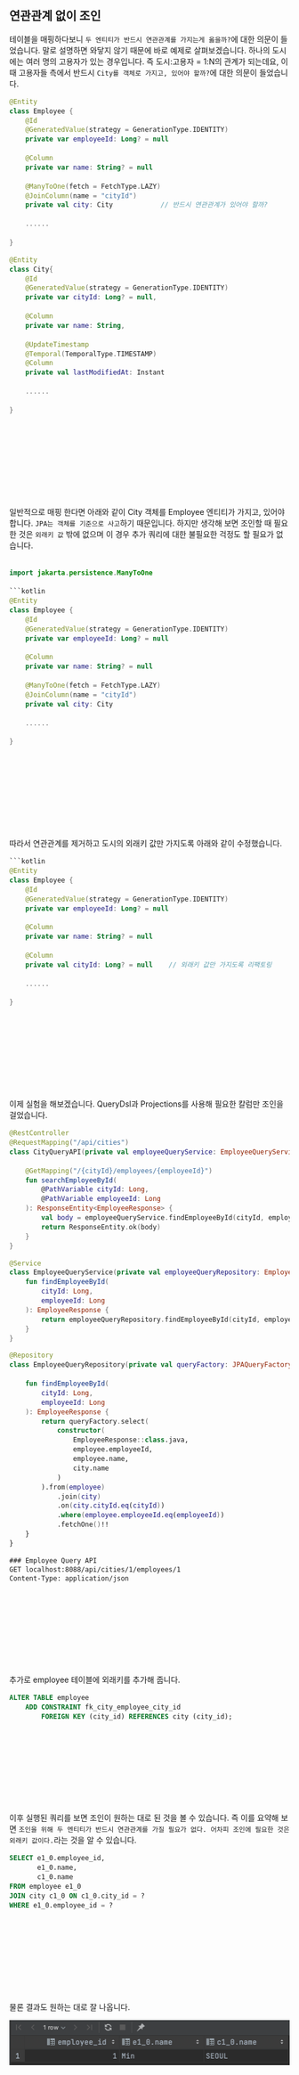 ## 연관관계 없이 조인

테이블을 매핑하다보니 `두 엔티티가 반드시 연관관계를 가지는게 옳을까?`에 대한 의문이 들었습니다. 말로 설명하면 와닿지 않기 때문에 바로 예제로 살펴보겠습니다. 하나의 도시에는 여러 명의 고용자가 있는 경우입니다. 즉 도시:고용자 = 1:N의 관계가 되는데요, 이때 고용자들 측에서 반드시 `City를 객체로 가지고, 있어야 할까?`에 대한 의문이 들었습니다. 

```kotlin
@Entity
class Employee {
    @Id
    @GeneratedValue(strategy = GenerationType.IDENTITY)
    private var employeeId: Long? = null

    @Column
    private var name: String? = null

    @ManyToOne(fetch = FetchType.LAZY)
    @JoinColumn(name = "cityId")
    private val city: City            // 반드시 연관관계가 있어야 할까?

    ......
    
}
```

````kotlin
@Entity
class City{
    @Id
    @GeneratedValue(strategy = GenerationType.IDENTITY)
    private var cityId: Long? = null,

    @Column
    private var name: String,

    @UpdateTimestamp
    @Temporal(TemporalType.TIMESTAMP)
    @Column
    private val lastModifiedAt: Instant

    ......
    
}
````

<br/><br/><br/><br/><br/><br/><br/><br/>

일반적으로 매핑 한다면 아래와 같이 City 객체를 Employee 엔티티가 가지고, 있어야 합니다. `JPA는 객체를 기준으로 사고`하기 때문입니다. 하지만 생각해 보면 조인할 때 필요한 것은 `외래키 값` 밖에 없으며 이 경우 추가 쿼리에 대한 불필요한 걱정도 할 필요가 없습니다.

```kotlin

import jakarta.persistence.ManyToOne

```kotlin
@Entity
class Employee {
    @Id
    @GeneratedValue(strategy = GenerationType.IDENTITY)
    private var employeeId: Long? = null

    @Column
    private var name: String? = null

    @ManyToOne(fetch = FetchType.LAZY)
    @JoinColumn(name = "cityId")
    private val city: City

    ......

}
```

<br/><br/><br/><br/><br/><br/><br/><br/>

따라서 연관관계를 제거하고 도시의 외래키 값만 가지도록 아래와 같이 수정했습니다. 

```kotlin
```kotlin
@Entity
class Employee {
    @Id
    @GeneratedValue(strategy = GenerationType.IDENTITY)
    private var employeeId: Long? = null

    @Column
    private var name: String? = null

    @Column
    private val cityId: Long? = null    // 외래키 값만 가지도록 리팩토링

    ......
    
}
```


<br/><br/><br/><br/><br/><br/><br/><br/>

이제 실험을 해보겠습니다. QueryDsl과 Projections를 사용해 필요한 칼럼만 조인을 걸었습니다. 

```kotlin
@RestController
@RequestMapping("/api/cities")
class CityQueryAPI(private val employeeQueryService: EmployeeQueryService) {

    @GetMapping("/{cityId}/employees/{employeeId}")
    fun searchEmployeeById(
        @PathVariable cityId: Long,
        @PathVariable employeeId: Long
    ): ResponseEntity<EmployeeResponse> {
        val body = employeeQueryService.findEmployeeById(cityId, employeeId)
        return ResponseEntity.ok(body)
    }
}
```

```kotlin
@Service
class EmployeeQueryService(private val employeeQueryRepository: EmployeeQueryRepository) {
    fun findEmployeeById(
        cityId: Long,
        employeeId: Long
    ): EmployeeResponse {
        return employeeQueryRepository.findEmployeeById(cityId, employeeId)
    }
}
```

```kotlin
@Repository
class EmployeeQueryRepository(private val queryFactory: JPAQueryFactory) {

    fun findEmployeeById(
        cityId: Long,
        employeeId: Long
    ): EmployeeResponse {
        return queryFactory.select(
            constructor(
                EmployeeResponse::class.java,
                employee.employeeId,
                employee.name,
                city.name
            )
        ).from(employee)
            .join(city)
            .on(city.cityId.eq(cityId))
            .where(employee.employeeId.eq(employeeId))
            .fetchOne()!!
    }
}
```

````http request
### Employee Query API
GET localhost:8088/api/cities/1/employees/1
Content-Type: application/json
````


<br/><br/><br/><br/><br/><br/><br/><br/>

추가로 employee 테이블에 외래키를 추가해 줍니다.

````sql
ALTER TABLE employee
    ADD CONSTRAINT fk_city_employee_city_id
        FOREIGN KEY (city_id) REFERENCES city (city_id);
````

<br/><br/><br/><br/><br/><br/><br/><br/>

이후 실행된 쿼리를 보면 조인이 원하는 대로 된 것을 볼 수 있습니다. 즉 이를 요약해 보면 `조인을 위해 두 엔티티가 반드시 연관관계를 가질 필요가 없다. 어차피 조인에 필요한 것은 외래키 값이다.`라는 것을 알 수 있습니다.

```sql
SELECT e1_0.employee_id,
       e1_0.name,
       c1_0.name
FROM employee e1_0
JOIN city c1_0 ON c1_0.city_id = ?
WHERE e1_0.employee_id = ?
```

<br/><br/><br/><br/><br/><br/><br/><br/>

물론 결과도 원하는 대로 잘 나옵니다. 

![image](./images/join_query_result.png)

<br/>
